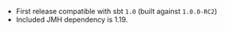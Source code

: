 - First release compatible with sbt `1.0` (built against `1.0.0-RC2`)
- Included JMH dependency is 1.19.
